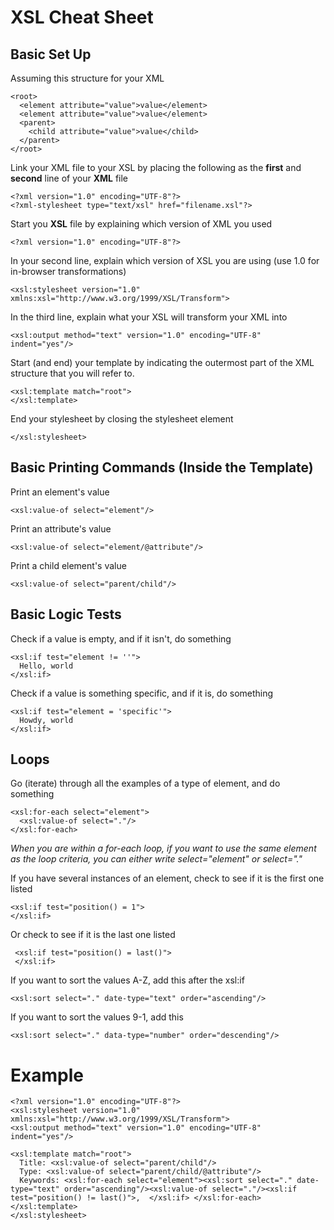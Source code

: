 # XSL Cheat Sheet #

## Basic Set Up ##

Assuming this structure for your XML

    <root>
      <element attribute="value">value</element>
      <element attribute="value">value</element>
      <parent>
        <child attribute="value">value</child>
      </parent>  
    </root>

Link your XML file to your XSL by placing the following as the **first** and **second** line of your **XML** file

    <?xml version="1.0" encoding="UTF-8"?>
    <?xml-stylesheet type="text/xsl" href="filename.xsl"?>

Start you **XSL** file by explaining which version of XML you used

    <?xml version="1.0" encoding="UTF-8"?>

In your second line, explain which version of XSL you are using (use 1.0 for in-browser transformations)

    <xsl:stylesheet version="1.0" xmlns:xsl="http://www.w3.org/1999/XSL/Transform">

In the third line, explain what your XSL will transform your XML into

    <xsl:output method="text" version="1.0" encoding="UTF-8" indent="yes"/>

Start (and end) your template by indicating the outermost part of the XML structure that you will refer to.

    <xsl:template match="root">
    </xsl:template>

End your stylesheet by closing the stylesheet element

    </xsl:stylesheet>

## Basic Printing Commands (Inside the Template) ##

Print an element's value

    <xsl:value-of select="element"/>

Print an attribute's value

    <xsl:value-of select="element/@attribute"/>

Print a child element's value

    <xsl:value-of select="parent/child"/>

## Basic Logic Tests ##

Check if a value is empty, and if it isn't, do something

    <xsl:if test="element != ''">
      Hello, world
    </xsl:if>

Check if a value is something specific, and if it is, do something

    <xsl:if test="element = 'specific'">
      Howdy, world
    </xsl:if>

## Loops ##

Go (iterate) through all the examples of a type of element, and do something

    <xsl:for-each select="element">
      <xsl:value-of select="."/>
    </xsl:for-each>

*When you are within a for-each loop, if you want to use the same element as the loop criteria, you can either write select="element" or select="."*

If you have several instances of an element, check to see if it is the first one listed

    <xsl:if test="position() = 1">
    </xsl:if>

Or check to see if it is the last one listed

     <xsl:if test="position() = last()">
     </xsl:if>

If you want to sort the values A-Z, add this after the xsl:if

    <xsl:sort select="." date-type="text" order="ascending"/>

If you want to sort the values 9-1, add this

    <xsl:sort select="." data-type="number" order="descending"/>


# Example #

    <?xml version="1.0" encoding="UTF-8"?>
    <xsl:stylesheet version="1.0" xmlns:xsl="http://www.w3.org/1999/XSL/Transform">
    <xsl:output method="text" version="1.0" encoding="UTF-8" indent="yes"/>

    <xsl:template match="root">
      Title: <xsl:value-of select="parent/child"/>
      Type: <xsl:value-of select="parent/child/@attribute"/>
      Keywords: <xsl:for-each select="element"><xsl:sort select="." date-type="text" order="ascending"/><xsl:value-of select="."/><xsl:if test="position() != last()">,  </xsl:if> </xsl:for-each>
    </xsl:template>
    </xsl:stylesheet>
